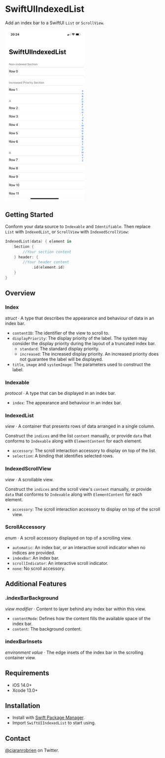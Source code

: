 # SwiftUIIndexedList

Add an index bar to a SwiftUI `List` or `ScrollView`.

<img src="Preview.png" width="256" max-width="90%" alt="Preview" />

## Getting Started

Conform your data source to `Indexable` and `Identifiable`. Then replace `List` with `IndexedList`, or `ScrollView` with `IndexedScrollView`:

```swift
IndexedList(data) { element in
    Section {
        //Your section content
    } header: {
        //Your header content
            .id(element.id)
    }
}
```

## Overview

### Index

*struct* · A type that describes the appearance and behaviour of data in an index bar.
* `contentID`: The identifier of the view to scroll to.
* `displayPriority`: The display priority of the label. The system may consider the display priority during the layout of a truncated index bar.
    * `standard`: The standard display priority.
    * `increased`: The increased display priority. An increased priority does not guarantee the label will be displayed.
* `title`, `image` and `systemImage`: The parameters used to construct the label.

### Indexable

*protocol* · A type that can be displayed in an index bar.
* `index`: The appearance and behaviour in an index bar.

### IndexedList

*view* · A container that presents rows of data arranged in a single column.

Construct the `indices` and the list `content` manually, or provide `data` that conforms to `Indexable` along with `ElementContent` for each element.
* `accessory`: The scroll interaction accessory to display on top of the list.
* `selection`: A binding that identifies selected rows.

### IndexedScrollView

*view* · A scrollable view.

Construct the `indices` and the scroll view's `content` manually, or provide `data` that conforms to `Indexable` along with `ElementContent` for each element.
* `accessory`: The scroll interaction accessory to display on top of the scroll view.

### ScrollAccessory

*enum* · A scroll accessory displayed on top of a scrolling view.
* `automatic`: An index bar, or an interactive scroll indicator when no indices are provided.
* `indexBar`: An index bar.
* `scrollIndicator`: An interactive scroll indicator.
* `none`: No scroll accessory.

## Additional Features

### .indexBarBackground

*view modifier* · Content to layer behind any index bar within this view.
* `contentMode`: Defines how the content fills the available space of the index bar.
* `content`: The background content.

### indexBarInsets

*environment value* · The edge insets of the index bar in the scrolling container view.

## Requirements

* iOS 14.0+
* Xcode 13.0+

## Installation

* Install with [Swift Package Manager](https://developer.apple.com/documentation/xcode/adding_package_dependencies_to_your_app).
* Import `SwiftUIIndexedList` to start using.

## Contact

[@ciaranrobrien](https://twitter.com/ciaranrobrien) on Twitter.
